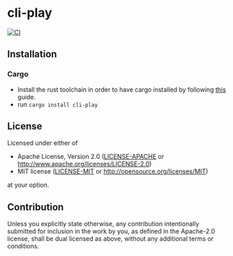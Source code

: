 # cli-play
<!-- [![Crates.io](https://img.shields.io/crates/v/cli-play.svg)](https://crates.io/crates/cli-play) -->
<!-- [![Docs.rs](https://docs.rs/cli-play/badge.svg)](https://docs.rs/cli-play) -->
[![CI](https://github.com//cli-play/workflows/CI/badge.svg)](https://github.com//cli-play/actions)

## Installation

### Cargo

* Install the rust toolchain in order to have cargo installed by following
  [this](https://www.rust-lang.org/tools/install) guide.
* run `cargo install cli-play`

## License

Licensed under either of

 * Apache License, Version 2.0
   ([LICENSE-APACHE](LICENSE-APACHE) or http://www.apache.org/licenses/LICENSE-2.0)
 * MIT license
   ([LICENSE-MIT](LICENSE-MIT) or http://opensource.org/licenses/MIT)

at your option.

## Contribution

Unless you explicitly state otherwise, any contribution intentionally submitted
for inclusion in the work by you, as defined in the Apache-2.0 license, shall be
dual licensed as above, without any additional terms or conditions.
